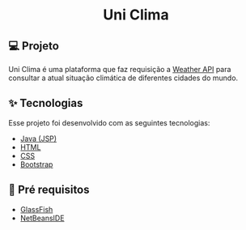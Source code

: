 <h1 align="center">Uni Clima</h1>

## 💻 Projeto

Uni Clima é uma plataforma que faz requisição a <a href="https://openweathermap.org/api">Weather API</a> para consultar a atual situação climática  de diferentes cidades do mundo.

## ✨ Tecnologias

Esse projeto foi desenvolvido com as seguintes tecnologias:

- [Java (JSP)](https://www.oracle.com/java/technologies/javase-documentation.html)
- [HTML](https://developer.mozilla.org/en-US/docs/Learn/HTML/Introduction_to_HTML)
- [CSS](https://developer.mozilla.org/pt-BR/docs/Web/CSS)
- [Bootstrap](https://getbootstrap.com/docs/5.0/getting-started/introduction/)

## :memo: Pré requisitos

- [GlassFish](https://javaee.github.io/glassfish/)
- [NetBeansIDE](https://netbeans.apache.org/)
